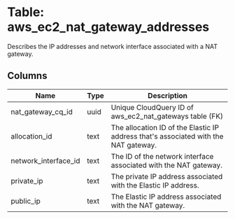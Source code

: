
# Table: aws_ec2_nat_gateway_addresses
Describes the IP addresses and network interface associated with a NAT gateway.
## Columns
| Name        | Type           | Description  |
| ------------- | ------------- | -----  |
|nat_gateway_cq_id|uuid|Unique CloudQuery ID of aws_ec2_nat_gateways table (FK)|
|allocation_id|text|The allocation ID of the Elastic IP address that's associated with the NAT gateway.|
|network_interface_id|text|The ID of the network interface associated with the NAT gateway.|
|private_ip|text|The private IP address associated with the Elastic IP address.|
|public_ip|text|The Elastic IP address associated with the NAT gateway.|
